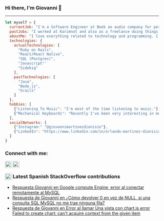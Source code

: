 ### Hi there, I'm Giovanni 👋

___

```javascript
let myself = {
  currentJob: "I'm a Software Engineer at Beek an audio company for personal development.",
  pastJobs: "I worked at Karimnot and also as a freelance doing things with Grails.",
  aboutMe: "I love everything related to technology and programming. I'm continuously learning new things. ",
  technologies: {
    actualTechnologies: [
      "Ruby on Rails",
      "React/React Native",
      "SQL (Postgres)",
      "Javascript"'
      "Sidekiq"
    ],
    pastTechnologies: [
      "Java",
      "Node.js",
      "Grails"
    ]
  },
  hobbies: [
    {"Listening To Music": "I'm most of the time listening to music."},
    {"Mechanical Keyboards": "Recently I've been very interesting in mechanical keyboards modding."}
  ],
  socialNetworks: [
    {"Instagram:" "@giovannimartinezdionisio"},
    {"LinkedIn": "https://www.linkedin.com/in/orlando-martinez-dionisio/"}
  ]
}
```

### Connect with me:

[<img align="left" alt="Gmail" width="22px" src="https://cdn.jsdelivr.net/npm/simple-icons@v3/icons/gmail.svg" />][gmail]
[<img align="left" alt="LinkedIn | LinkedIn" width="22px" src="https://cdn.jsdelivr.net/npm/simple-icons@v3/icons/linkedin.svg" />][linkedin]

[gmail]: mailto:orlandomartinezdionisio@gmail.com
[linkedin]: https://linkedin.com/in/orlando-martinez-dionisio
[stackoverflow]: https://es.stackoverflow.com/users/102102/orlandomartinez

<br />

### [<img align="left" alt="Stackoverflow" width="22px" src="https://cdn.jsdelivr.net/npm/simple-icons@v3/icons/stackoverflow.svg" />][stackoverflow] Latest Spanish StackOverflow contributions

<!-- STACKOVERFLOW:START -->
- [Respuesta Giovanni en Google compute Engine, error al conectar remotamente al MySQL](https://es.stackoverflow.com/questions/201321/google-compute-engine-error-al-conectar-remotamente-al-mysql/201337#2013)
- [Respuesta de Giovanni en ¿Cómo devolver 0 en vez de NULL, si una consulta SQL MySQL no me trae ninguna fila?](https://es.stackoverflow.com/questions/201729/c%c3%b3mo-devolver-0-en-vez-de-null-si-una-consulta-sql-mysql-no-me-trae-ninguna-fi/201749#201749)
- [Respuesta de Giovanni en Error al llamar Una vista con chart.js error Failed to create chart: can't acquire context from the given item](https://es.stackoverflow.com/questions/201284/error-al-llamar-una-vista-con-chart-js-error-failed-to-create-chart-cant-acqui/201310#201310)
<!-- STACKOVERFLOW:END -->

